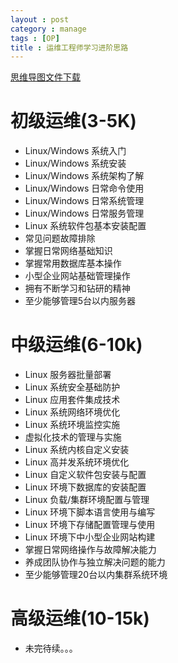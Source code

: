 ```yaml
---
layout : post
category : manage
tags : [OP]
title : 运维工程师学习进阶思路
---
```

[思维导图文件下载](#)
# 初级运维(3-5K)
- Linux/Windows 系统入门
- Linux/Windows 系统安装
- Linux/Windows 系统架构了解
- Linux/Windows 日常命令使用
- Linux/Windows 日常系统管理
- Linux/Windows 日常服务管理
- Linux 系统软件包基本安装配置
- 常见问题故障排除
- 掌握日常网络基础知识
- 掌握常用数据库基本操作
- 小型企业网站基础管理操作
- 拥有不断学习和钻研的精神
- 至少能够管理5台以内服务器
# 中级运维(6-10k)
- Linux 服务器批量部署
- Linux 系统安全基础防护
- Linux 应用套件集成技术
- Linux 系统网络环境优化
- Linux 系统环境监控实施
- 虚拟化技术的管理与实施
- Linux 系统内核自定义安装
- Linux 高并发系统环境优化
- Linux 自定义软件包安装与配置
- Linux 环境下数据库的安装配置
- Linux 负载/集群环境配置与管理
- Linux 环境下脚本语言使用与编写
- Linux 环境下存储配置管理与使用
- Linux 环境下中小型企业网站构建
- 掌握日常网络操作与故障解决能力
- 养成团队协作与独立解决问题的能力
- 至少能够管理20台以内集群系统环境
# 高级运维(10-15k)
- 未完待续。。。